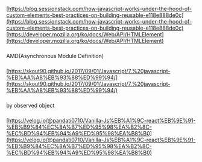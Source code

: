 




[https://blog.sessionstack.com/how-javascript-works-under-the-hood-of-custom-elements-best-practices-on-building-reusable-e118e888de0c](https://blog.sessionstack.com/how-javascript-works-under-the-hood-of-custom-elements-best-practices-on-building-reusable-e118e888de0c)
[https://developer.mozilla.org/ko/docs/Web/API/HTMLElement](https://developer.mozilla.org/ko/docs/Web/API/HTMLElement)

###
AMD(Asynchronous Module Definition)
###
[https://skout90.github.io/2017/09/01/Javascript/7.%20javascript-%EB%AA%A8%EB%93%88%ED%99%94/](https://skout90.github.io/2017/09/01/Javascript/7.%20javascript-%EB%AA%A8%EB%93%88%ED%99%94/)


###
by observed object 
###

[https://velog.io/@pandati0710/Vanilla-Js%EB%A1%9C-react%EB%9E%91-%EB%B9%84%EC%8A%B7%ED%95%98%EA%B2%8C-%EC%BD%94%EB%94%A9%ED%95%98%EA%B8%B0](https://velog.io/@pandati0710/Vanilla-Js%EB%A1%9C-react%EB%9E%91-%EB%B9%84%EC%8A%B7%ED%95%98%EA%B2%8C-%EC%BD%94%EB%94%A9%ED%95%98%EA%B8%B0)